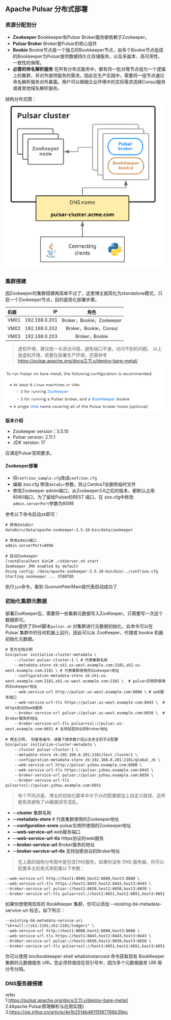 ## Apache Pulsar 分布式部署

### 资源分配划分    
* **Zookeeper** Bookkeeper和Pulsar Broker服务都依赖于Zookeeper。    
* **Pulsar Broker** Broker是Pulsar的核心组件    
* **Bookie** Bookie节点是一个独立的Bookkeeper节点，由多个Bookie节点组成的Bookkeeper为Pulsar提供数据持久化存储服务，以及多副本、高可用性、一致性的保障。 
* **必要的命名解析服务** 在所有分布式服务中，都有将一批对等节点组为一个逻辑上的集群，并对外提供服务的需求。因此在生产实践中，需要将一组节点通过命名解析服务对外暴露。用户可以根据企业环境中的实际需求选择Consul服务或者其他域名解析服务。   

结构分布式图：  
![baremetal02](images/baremetal02.png)   

### 集群搭建
因Zookeeper的集群搭建再简单不过了，这里博主就简化为standalone模式，只启一个Zookeeper节点，目的是简化部署步骤。  

| 机器      |    IP | 角色  |
| :-------- | --------:| :--: |
| VM01  | 192.168.0.201 |  Broker，Bookie，Zookeeper  |
| VM02  | 192.168.0.202 |  Broker，Bookie，Consul  |
| VM03  | 192.168.0.203 |  Broker，Bookie  |  

>虚机环境，建议统一关闭访问墙，避免端口不通，访问不到的问题。 以上是虚机环境，若要在部署生产环境，还需参考 https://pulsar.apache.org/docs/2.11.x/deploy-bare-metal/ 

![baremetal01](images/baremetal01.png)      

**版本介绍**    
* Zookeeper version：3.5.10
* Pulsar version: 2.11.1
* JDK version: 17

应满足Pulsar官网要求。      

#### Zookeeper部署  
* 将`conf/zoo_sample.cfg`改成`conf/zoo.cfg`     
* 编辑 zoo.cfg 修改`dataDir`参数，防止Centos7会删除临时文件     
* 修改Zookeeper admin端口，从Zookeeper3.6之后的版本，都默认占用8080端口，为了留给Pulsar的REST 端口，在 zoo.cfg中修改`admin.serverPort`参数为8098    

参考以下命令启动zk即可：    
```shell
# 修改dataDir
dataDir=/data/apache-zookeeper-3.5.10-bin/data/zookeeper

# 修改admin端口
admin.serverPort=8098

# 启动Zookeeper
[root@localhost bin]# ./zkServer.sh start
ZooKeeper JMX enabled by default
Using config: /data/apache-zookeeper-3.5.10-bin/bin/../conf/zoo.cfg
Starting zookeeper ... STARTED
```

执行`jps`命令，看到 QuorumPeerMain就代表启动成功了

### 初始化集群元数据    
部署ZooKeeper后，需要将一些集群元数据写入ZooKeeper。只需要写一次这个数据即可。  
Pulsar提供了Shell脚本`pulsar.sh` 对集群进行元数据初始化，此命令可以在 Pulsar 集群中的任何机器上运行，因此可以从 ZooKeeper、代理或 bookie 机器初始化元数据。 
```shell
# 官方文档示例
bin/pulsar initialize-cluster-metadata \
    --cluster pulsar-cluster-1 \ # 代表集群名称
    --metadata-store zk:zk1.us-west.example.com:2181,zk2.us-west.example.com:2181 \ # 代表集群使用的Zookeeper地址
    --configuration-metadata-store zk:zk1.us-west.example.com:2181,zk2.us-west.example.com:2181 \  # pulsar实例所使用的Zookeeper地址
    --web-service-url http://pulsar.us-west.example.com:8080 \ # web服务端口
    --web-service-url-tls https://pulsar.us-west.example.com:8443 \  # Https协议的web服务
    --broker-service-url pulsar://pulsar.us-west.example.com:6650 \  # Broker服务的地址
    --broker-service-url-tls pulsar+ssl://pulsar.us-west.example.com:6651 # 支持加密协议的Broker地址

# 博主示例， 别着急操作，请看下面参数介绍以及多主机节点配置
bin/pulsar initialize-cluster-metadata \
    --cluster pulsar-cluster-1 \ 
    --metadata-store zk:192.168.0.201:2181/test_cluster1 \
    --configuration-metadata-store zk:192.168.0.201:2181/global_zk \  
    --web-service-url http://pulsar.yzhou.example.com:8080 \ 
    --web-service-url-tls https://pulsar.yzhou.example.com:8443 \  
    --broker-service-url pulsar://pulsar.yzhou.example.com:6650 \  
    --broker-service-url-tls pulsar+ssl://pulsar.yzhou.example.com:6651 
```

>有个不同点是，博主的初始化脚本中关于zk的配置都加上自定义路径，这样能有效避免了zk数据读写混乱。     

* **--cluster** 集群名称    
* **--metadata-store**  # 代表集群使用的Zookeeper地址     
* **--confguration-srore** pulsar实例所使用的Zookeeper地址  
* **--web-service-url**  web服务端口
* **--web-service-url-tls** Https协议的web服务
* **--broker-service-url** Broker服务的地址 
* **--broker-service-url-tls** 支持加密协议的Broker地址     

> 在上面的结构分布图中是包含DNS服务，如果你没有 DNS 服务器，你可以配置多主机格式来配置以下参数：    
```shell
--web-service-url http://host1:8080,host2:8080,host3:8080 \
--web-service-url-tls https://host1:8443,host2:8443,host3:8443 \
--broker-service-url pulsar://host1:6650,host2:6650,host3:6650 \
--broker-service-url-tls pulsar+ssl://host1:6651,host2:6651,host3:6651
```
如果你想使用现有的 BookKeeper 集群，你可以添加 --existing-bk-metadata-service-uri 标志，如下所示：  
```shell
--existing-bk-metadata-service-uri "zk+null://zk1:2181;zk2:2181/ledgers" \
--web-service-url http://host1:8080,host2:8080,host3:8080 \
--web-service-url-tls https://host1:8443,host2:8443,host3:8443 \
--broker-service-url pulsar://host1:6650,host2:6650,host3:6650 \
--broker-service-url-tls pulsar+ssl://host1:6651,host2:6651,host3:6651
```
你可以使用 bin/bookkeeper shell whatisinstanceid 命令获取现有 BookKeeper 集群的元数据服务 URI。您必须将值括在双引号中，因为多个元数据服务 URI 用分号分隔。      


### DNS服务器搭建   




refer   
1.https://pulsar.apache.org/docs/2.11.x/deploy-bare-metal/  
2.《Apache Pulsar原理解析与应用实践》       
3.https://xie.infoq.cn/article/4e1b2514b46115f87766b39ec    
